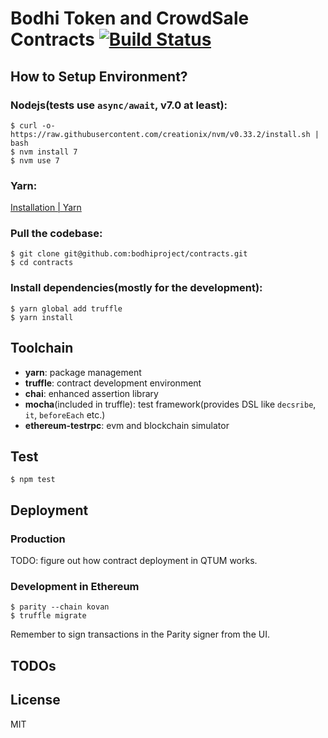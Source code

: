 # Bodhi Token and CrowdSale Contracts [![Build Status](https://travis-ci.com/bodhiproject/contracts.svg?token=yhzSGYVKSykUrXc4FYC8&branch=master)](https://travis-ci.com/bodhiproject/contracts)

## How to Setup Environment?

### Nodejs(tests use `async/await`, v7.0 at least):

    $ curl -o- https://raw.githubusercontent.com/creationix/nvm/v0.33.2/install.sh | bash
    $ nvm install 7
    $ nvm use 7
    
### Yarn:
 
[Installation | Yarn](https://yarnpkg.com/en/docs/install)

### Pull the codebase:

    $ git clone git@github.com:bodhiproject/contracts.git
    $ cd contracts
    
### Install dependencies(mostly for the development):

    $ yarn global add truffle
    $ yarn install
    
## Toolchain

* __yarn__: package management
* __truffle__: contract development environment
* __chai__: enhanced assertion library 
* __mocha__(included in truffle): test framework(provides DSL like `decsribe`, `it`, `beforeEach` etc.)
* __ethereum-testrpc__: evm and blockchain simulator

## Test

    $ npm test

## Deployment

### Production
TODO: figure out how contract deployment in QTUM works.

### Development in Ethereum

    $ parity --chain kovan
    $ truffle migrate
    
Remember to sign transactions in the Parity signer from the UI.
    
## TODOs


## License
MIT
